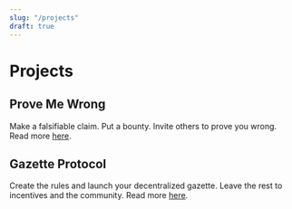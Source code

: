 ```yaml
---
slug: "/projects"
draft: true
---
```


# Projects

## Prove Me Wrong

Make a falsifiable claim. Put a bounty. Invite others to prove you wrong. Read more [here](/projects/prove-me-wrong).

## Gazette Protocol

Create the rules and launch your decentralized gazette. Leave the rest to incentives and the community. Read more [here](/projects/gazette-protocol).
